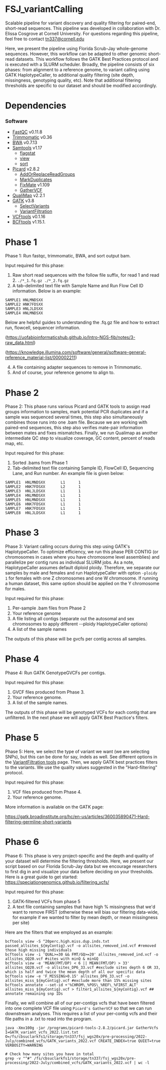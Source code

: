 # FSJ_variantCalling
Scalable pipeline for variant discovery and quality filtering for paired-end, short-read sequences. This pipeline was developed in collaboration with Dr. Elissa Cosgrove at Cornell University. For questions regarding this pipeline, feel free to contact tn337@cornell.edu

Here, we present the pipeline using Florida Scrub-Jay whole-genome sequences. However, this workflow can be adapted to other genomic short-read datasets. This workflow follows the GATK Best Practices protocol and is executed with a SLURM scheduler. Broadly, the pipeline consists of six phases: from alignment to a reference genome, to variant calling using GATK HaplotypeCaller, to additional quality filtering (site depth, missingness, genotyping quality, etc). Note that additional filtering thresholds are specific to our dataset and should be modified accordingly. 

# Dependencies
### Software
- [FastQC](https://www.bioinformatics.babraham.ac.uk/projects/fastqc/) v0.11.8
- [Trimmomatic](http://www.usadellab.org/cms/?page=trimmomatic) v0.36
- [BWA](https://bio-bwa.sourceforge.net/) v0.7.13
- [Samtools](http://www.htslib.org/doc/samtools) v1.17
   - [flagstat](http://www.htslib.org/doc/samtools-flagstat.html)
   - [view](http://www.htslib.org/doc/samtools-view.html)
   - [sort](https://www.htslib.org/doc/samtools-sort.html)
- [Picard](https://broadinstitute.github.io/picard/) v2.8.2
   - [AddOrReplaceReadGroups](https://gatk.broadinstitute.org/hc/en-us/articles/360037226472-AddOrReplaceReadGroups-Picard-)
   - [MarkDuplicates](https://gatk.broadinstitute.org/hc/en-us/articles/360037052812-MarkDuplicates-Picard-)
   - [FixMate](https://gatk.broadinstitute.org/hc/en-us/articles/360036713471-FixMateInformation-Picard-) v1.109
   - [GatherVCF](https://gatk.broadinstitute.org/hc/en-us/articles/360037422071-GatherVcfs-Picard-)
- [QualiMap](http://qualimap.conesalab.org/) v2.2.1 
- [GATK](https://gatk.broadinstitute.org/hc/en-us) v3.8
   - [SelectVariants](https://gatk.broadinstitute.org/hc/en-us/articles/360037055952-SelectVariants)
   - [VariantFiltration](https://gatk.broadinstitute.org/hc/en-us/articles/360037434691-VariantFiltration)
- [VCFtools](https://vcftools.sourceforge.net/) v0.1.16
- [BCFtools](https://samtools.github.io/bcftools/bcftools.html) v1.15.1.

# Phase 1
Phase 1: Run fastqc, trimmomatic, BWA, and sort output bam. 

Input required for this phase:
  1. Raw short read sequences with the follow file suffix, for read 1 and read 2. ```./*_1.fq.gz ./*_2.fq.gz```
  2. A tab-delimited text file with Sample Name and Run Flow Cell ID information. Below is an example:
  ``` 
SAMPLE1 HNLMNDSXX
SAMPLE2 HNK7FDSXX
SAMPLE3 HNLJLDSXX
SAMPLE4 HNLMNDSXX
  ```
  Below are helpful guides to understanding the .fq.gz file and how to extract run, flowcell, sequencer information.
  
  (https://uofabioinformaticshub.github.io/Intro-NGS-fib/notes/3-raw_data.html)
  
  (https://knowledge.illumina.com/software/general/software-general-reference_material-list/000002211)
  
  4. A file containing adapter sequences to remove in Trimmomatic.
  5. And of course, your reference genome to align to.
  
# Phase 2
Phase 2: This phase runs various Picard and GATK tools to assign read groups information to samples, mark potential PCR duplicates and if a sample was sequenced several times, this step also simultaneously combines those runs into one .bam file. Because we are working with paired-end sequences, this step also verifies mate-pair information between mates and fixes mismatches. Finally, we run Qualimap as another intermediate QC step to visualize coverage, GC content, percent of reads map, etc.

Input required for this phase:
   1. Sorted .bams from Phase 1
   2. Tab-delimited text file containing Sample ID, FlowCell ID, Sequencing Lane, and Run number. An example file is given below:
   
  ```
SAMPLE1  HNLMNDSXX       L1      1
SAMPLE2  HNK7FDSXX       L2      1
SAMPLE3  HNLJLDSXX       L1      1
SAMPLE4  HNLMNDSXX       L1      1
SAMPLE5  HNLMNDSXX       L1      1
SAMPLE6  HNK7FDSXX       L1      1
SAMPLE7  HNK7FDSXX       L1      1
SAMPLE8  HNLJLDSXX       L1      1
```

# Phase 3
Phase 3: Variant calling occurs during this step using GATK's HaplotypeCaller. To optimize efficiency, we run this phase PER CONTIG (or chromosomes in cases where you have chromosome level assemblies) and parallelize per contig runs as individual SLURM jobs. As a note, HaplotypeCaller assumes default diploid ploidy. Therefore, we separate our samples by male and females and run HaplotypeCaller with option ```-ploidy 1``` for females with one Z chromosomes and one W chromosome. If running a human dataset, this same option should be applied on the Y chromosome for males. 

Input required for this phase:
   1. Per-sample .bam files from Phase 2
   2. Your reference genome
   3. A file listing all contigs (separate out the autosomal and sex chromosomes to apply different --ploidy HaplotypeCaller options)
   4. A list of the sample names

The outputs of this phase will be gvcfs per contig across all samples.

# Phase 4
Phase 4: Run GATK GenotypeGVCFs per contigs. 

Input required for this phase:
   1. GVCF files produced from Phase 3. 
   2. Your reference genome.
   3. A list of the sample names.
   
The outputs of this phase will be genotyped VCFs for each contig that are unfiltered. In the next phase we will apply GATK Best Practice's filters.

# Phase 5
Phase 5: Here, we select the type of variant we want (we are selecting SNPs), but this can be done for say, indels as well. See different options in the [VariantFiltration tools](https://gatk.broadinstitute.org/hc/en-us/articles/360037434691-VariantFiltration) page. Then, we apply GATK best practices filters to the variants. We use the quality values suggested in the "Hard-filtering" protocol.

Input required for this phase:
   1. VCF files produced from Phase 4. 
   2. Your reference genome.
   
   More information is available on the GATK page:
   
   https://gatk.broadinstitute.org/hc/en-us/articles/360035890471-Hard-filtering-germline-short-variants
   
 
   
# Phase 6
Phase 6: This phase is very project-specific and the depth and quality of your dataset will determine the filtering thresholds. Here, we present our script based on our Florida Scrub-Jay data but we encourage researchers to first dig in and visualize your data before deciding on your thresholds. Here is a great guide to get started: https://speciationgenomics.github.io/filtering_vcfs/

Input required for this phase:
   1. GATK-filtered VCFs from phase 5
   2. A text file containing samples that have high % missingness that we'd want to remove FIRST (otherwise these will bias our filtering data-wide, for example if we wanted to filter by mean depth, or mean missingness per site)
   
Here are the filters that we employed as an example:
```
bcftools view -S ^20perc.high.miss.dup.inds.txt passed_allsites_${myContig}.vcf -o allsites_removed_ind.vcf #removed those high missing individuals
bcftools view -i 'QUAL>=30 && FMT/GQ>=20' allsites_removed_ind.vcf -o allsites_GQ20.vcf #sites with minQ & minGQ
bcftools view -e 'MEAN(FMT/DP) < 6 || MEAN(FMT/DP) > 33' allsites_GQ20.vcf -o allsites_DP6_33.vcf #exclude sites depth 6 OR 33, which is half and twice the mean depth of all our specific data
bcftools view -e 'F_MISSING>0.15' allsites_DP6_33.vcf -o allsites_miss_${myContig}.vcf #exclude more than 15% missing sites
bcftools annotate --set-id +'%CHROM\_%POS\_%REF\_%FIRST_ALT' allsites_miss_${myContig}.vcf > filter1_allsites_${myContig}.vcf ## annotate remaining snp IDs
```


Finally, we will combine all of our per-contigs vcfs that have been filtered into one complete VCF file using ```Picard's GatherVCF``` so that we can run downstream analyses. This requires a list of your per-contig vcfs and their file paths in a .txt to read into the program. 

```
java -Xmx100g -jar /programs/picard-tools-2.8.2/picard.jar GatherVcfs I=GATK_variant_vcfs_2022.list.txt O=/fs/cbsuclarkfs1/storage/tn337/fsj_wgs20x/pre-processing/2022-July/combined_vcfs/GATK_variants_2022.vcf CREATE_INDEX=true QUIET=true VERBOSITY=WARNING

# Check how many sites you have in total
grep -v "^#" /fs/cbsuclarkfs1/storage/tn337/fsj_wgs20x/pre-processing/2022-July/combined_vcfs/GATK_variants_2022.vcf | wc -l
```






